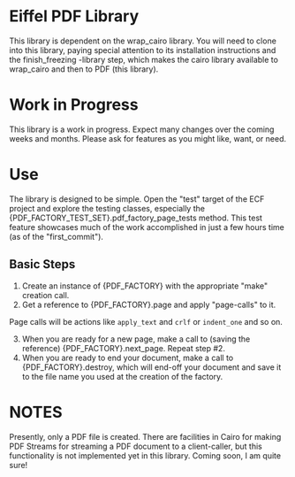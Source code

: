 # Eiffel PDF Library
This library is dependent on the wrap_cairo library. You will need to clone into this library, paying special attention to its installation instructions and the finish_freezing -library step, which makes the cairo library available to wrap_cairo and then to PDF (this library).

# Work in Progress
This library is a work in progress. Expect many changes over the coming weeks and months. Please ask for features as you might like, want, or need.

# Use
The library is designed to be simple. Open the "test" target of the ECF project and explore the testing classes, especially the {PDF_FACTORY_TEST_SET}.pdf_factory_page_tests method. This test feature showcases much of the work accomplished in just a few hours time (as of the "first_commit").

## Basic Steps
1. Create an instance of {PDF_FACTORY} with the appropriate "make" creation call.
2. Get a reference to {PDF_FACTORY}.page and apply "page-calls" to it.

Page calls will be actions like `apply_text` and `crlf` or `indent_one` and so on.

3. When you are ready for a new page, make a call to (saving the reference) {PDF_FACTORY}.next_page. Repeat step #2.
4. When you are ready to end your document, make a call to {PDF_FACTORY}.destroy, which will end-off your document and save it to the file name you used at the creation of the factory.

# NOTES
Presently, only a PDF file is created. There are facilities in Cairo for making PDF Streams for streaming a PDF document to a client-caller, but this functionality is not implemented yet in this library. Coming soon, I am quite sure!

